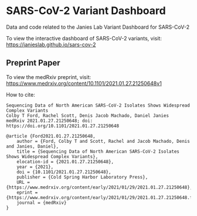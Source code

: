 # SARS-CoV-2 Variant Dashboard
Data and code related to the Janies Lab Variant Dashboard for SARS-CoV-2

To view the interactive dashboard of SARS-CoV-2 variants, visit: https://janieslab.github.io/sars-cov-2

## Preprint Paper

To view the medRxiv preprint, visit: https://www.medrxiv.org/content/10.1101/2021.01.27.21250648v1

How to cite:
```
Sequencing Data of North American SARS-CoV-2 Isolates Shows Widespread Complex Variants
Colby T Ford, Rachel Scott, Denis Jacob Machado, Daniel Janies
medRxiv 2021.01.27.21250648; doi: https://doi.org/10.1101/2021.01.27.21250648 
```

```
@article {Ford2021.01.27.21250648,
	author = {Ford, Colby T and Scott, Rachel and Jacob Machado, Denis and Janies, Daniel},
	title = {Sequencing Data of North American SARS-CoV-2 Isolates Shows Widespread Complex Variants},
	elocation-id = {2021.01.27.21250648},
	year = {2021},
	doi = {10.1101/2021.01.27.21250648},
	publisher = {Cold Spring Harbor Laboratory Press},
	URL = {https://www.medrxiv.org/content/early/2021/01/29/2021.01.27.21250648},
	eprint = {https://www.medrxiv.org/content/early/2021/01/29/2021.01.27.21250648.full.pdf},
	journal = {medRxiv}
}
```
